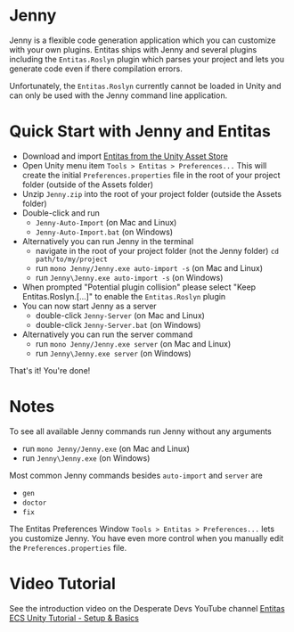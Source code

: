 # Jenny

Jenny is a flexible code generation application which you can customize with your own plugins.
Entitas ships with Jenny and several plugins including the `Entitas.Roslyn` plugin which parses
your project and lets you generate code even if there compilation errors.

Unfortunately, the `Entitas.Roslyn` currently cannot be loaded in Unity and can only be used
with the Jenny command line application.

# Quick Start with Jenny and Entitas
- Download and import [Entitas from the Unity Asset Store](https://www.assetstore.unity3d.com/#!/content/87638)
- Open Unity menu item `Tools > Entitas > Preferences...` This will create the initial `Preferences.properties` file in the root of your project folder (outside of the Assets folder)
- Unzip `Jenny.zip` into the root of your project folder (outside the Assets folder)
- Double-click and run
  - `Jenny-Auto-Import` (on Mac and Linux)
  - `Jenny-Auto-Import.bat` (on Windows)
- Alternatively you can run Jenny in the terminal
  - navigate in the root of your project folder (not the Jenny folder) `cd path/to/my/project`
  - run `mono Jenny/Jenny.exe auto-import -s` (on Mac and Linux)
  - run `Jenny\Jenny.exe auto-import -s` (on Windows)
- When prompted "Potential plugin collision" please select "Keep Entitas.Roslyn.[...]" to enable the `Entitas.Roslyn` plugin
- You can now start Jenny as a server
  - double-click `Jenny-Server` (on Mac and Linux)
  - double-click `Jenny-Server.bat` (on Windows)
- Alternatively you can run the server command
  - run `mono Jenny/Jenny.exe server` (on Mac and Linux)
  - run `Jenny\Jenny.exe server` (on Windows)

That's it! You're done!

# Notes

To see all available Jenny commands run Jenny without any arguments
  - run `mono Jenny/Jenny.exe` (on Mac and Linux)
  - run `Jenny\Jenny.exe` (on Windows)

Most common Jenny commands besides `auto-import` and `server` are
- `gen`
- `doctor`
- `fix`

The Entitas Preferences Window `Tools > Entitas > Preferences...` lets you customize Jenny.
You have even more control when you manually edit the `Preferences.properties` file.

# Video Tutorial

See the introduction video on the Desperate Devs YouTube channel
[Entitas ECS Unity Tutorial - Setup & Basics](https://www.youtube.com/watch?v=L-18XRTarOM)
